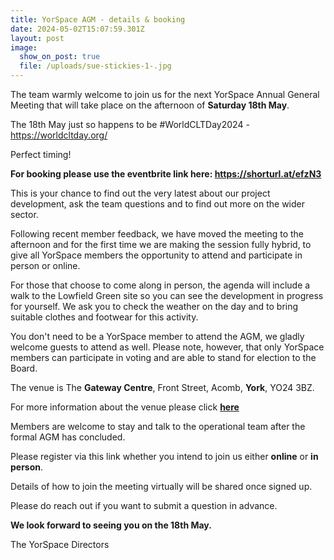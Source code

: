 ```yaml
---
title: YorSpace AGM - details & booking
date: 2024-05-02T15:07:59.301Z
layout: post
image:
  show_on_post: true
  file: /uploads/sue-stickies-1-.jpg
---
```

The team warmly welcome to join us for the next YorSpace Annual General Meeting that will take place on the afternoon of **Saturday 18th May**.

T﻿he 18th May just so happens to be #WorldCLTDay2024 - https://worldcltday.org/

P﻿erfect timing!

**F﻿or booking please use the eventbrite link here: https://shorturl.at/efzN3**

This is your chance to find out the very latest about our project development, ask the team questions and to find out more on the wider sector.

Following recent member feedback, we have moved the meeting to the afternoon and for the first time we are making the session fully hybrid, to give all YorSpace members the opportunity to attend and participate in person or online.

For those that choose to come along in person, the agenda will include a walk to the Lowfield Green site so you can see the development in progress for yourself. We ask you to check the weather on the day and to bring suitable clothes and footwear for this activity.

You don't need to be a YorSpace member to attend the AGM, we gladly welcome guests to attend as well. Please note, however, that only YorSpace members can participate in voting and are able to stand for election to the Board.

The venue is The **Gateway Centre**, Front Street, Acomb, **York**, YO24 3BZ.

For more information about the venue please click **[here](https://gatewaychurch.co.uk/)**

Members are welcome to stay and talk to the operational team after the formal AGM has concluded.

Please register via this link whether you intend to join us either **online** or **in person**.

Details of how to join the meeting virtually will be shared once signed up.

Please do reach out if you want to submit a question in advance.

**We look forward to seeing you on the 18th May.**

The YorSpace Directors